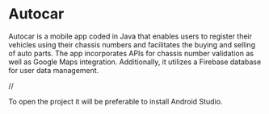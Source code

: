 # Autocar
Autocar is a mobile app coded in Java that enables users to register their vehicles using their chassis numbers and facilitates the buying and selling of auto parts. The app incorporates APIs for chassis number validation as well as Google Maps integration. Additionally, it utilizes a Firebase database for user data management.

//

To open the project it will be preferable to install Android Studio.
